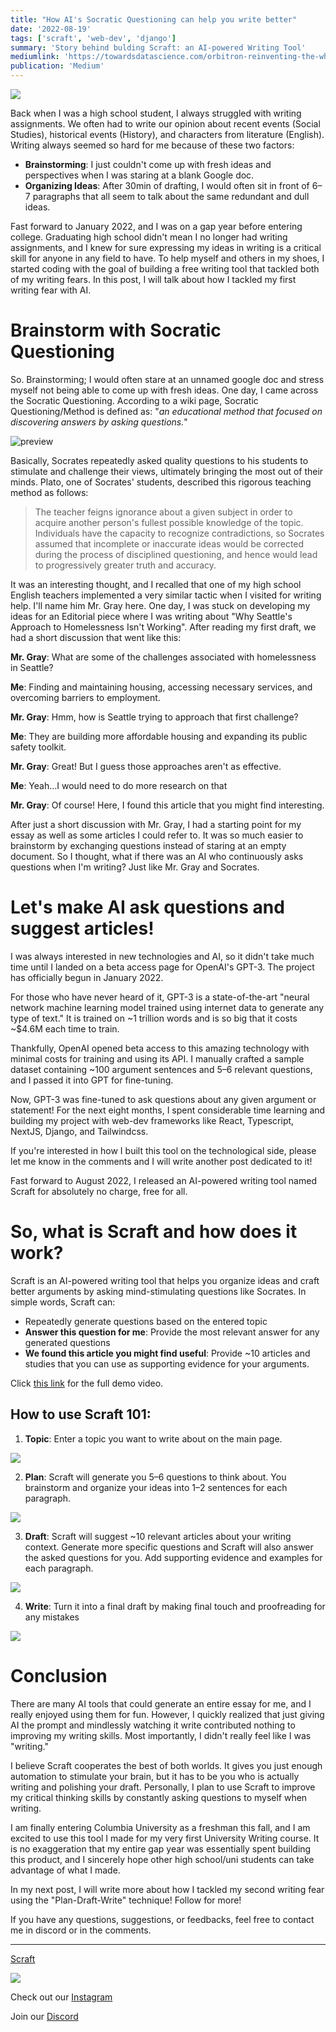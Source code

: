 ```yaml
---
title: "How AI's Socratic Questioning can help you write better"
date: '2022-08-19'
tags: ['scraft', 'web-dev', 'django']
summary: 'Story behind bulding Scraft: an AI-powered Writing Tool'
mediumlink: 'https://towardsdatascience.com/orbitron-reinventing-the-wheels-and-its-control-algorithm-8f60ffd44238'
publication: 'Medium'
---
```


![](https://cdn-images-1.medium.com/max/1600/0*TcS4ISOfPMgeZ3vK)

Back when I was a high school student, I always struggled with writing assignments. We often had to write our opinion about recent events (Social Studies), historical events (History), and characters from literature (English).
Writing always seemed so hard for me because of these two factors:

- **Brainstorming**: I just couldn't come up with fresh ideas and perspectives when I was staring at a blank Google doc.
- **Organizing Ideas**: After 30min of drafting, I would often sit in front of 6–7 paragraphs that all seem to talk about the same redundant and dull ideas.

Fast forward to January 2022, and I was on a gap year before entering college. Graduating high school didn't mean I no longer had writing assignments, and I knew for sure expressing my ideas in writing is a critical skill for anyone in any field to have.
To help myself and others in my shoes, I started coding with the goal of building a free writing tool that tackled both of my writing fears. In this post, I will talk about how I tackled my first writing fear with AI.

# Brainstorm with Socratic Questioning

So. Brainstorming; I would often stare at an unnamed google doc and stress myself not being able to come up with fresh ideas.
One day, I came across the Socratic Questioning. According to a wiki page, Socratic Questioning/Method is defined as: "_an educational method that focused on discovering answers by asking questions._"

![preview](https://cdn-images-1.medium.com/max/1600/0*w-QjRukli1UjbKE9)

Basically, Socrates repeatedly asked quality questions to his students to stimulate and challenge their views, ultimately bringing the most out of their minds. Plato, one of Socrates' students, described this rigorous teaching method as follows:

> The teacher feigns ignorance about a given subject in order to acquire another person's fullest possible knowledge of the topic. Individuals have the capacity to recognize contradictions, so Socrates assumed that incomplete or inaccurate ideas would be corrected during the process of disciplined questioning, and hence would lead to progressively greater truth and accuracy.

It was an interesting thought, and I recalled that one of my high school English teachers implemented a very similar tactic when I visited for writing help. I'll name him Mr. Gray here.
One day, I was stuck on developing my ideas for an Editorial piece where I was writing about "Why Seattle's Approach to Homelessness Isn't Working". After reading my first draft, we had a short discussion that went like this:

**Mr. Gray**: What are some of the challenges associated with homelessness in Seattle?

**Me**: Finding and maintaining housing, accessing necessary services, and overcoming barriers to employment.

**Mr. Gray**: Hmm, how is Seattle trying to approach that first challenge?

**Me**: They are building more affordable housing and expanding its public safety toolkit.

**Mr. Gray**: Great! But I guess those approaches aren't as effective.

**Me**: Yeah…I would need to do more research on that

**Mr. Gray**: Of course! Here, I found this article that you might find interesting.

After just a short discussion with Mr. Gray, I had a starting point for my essay as well as some articles I could refer to. It was so much easier to brainstorm by exchanging questions instead of staring at an empty document.
So I thought, what if there was an AI who continuously asks questions when I'm writing? Just like Mr. Gray and Socrates.

# Let's make AI ask questions and suggest articles!

I was always interested in new technologies and AI, so it didn't take much time until I landed on a beta access page for OpenAI's GPT-3. The project has officially begun in January 2022.

For those who have never heard of it, GPT-3 is a state-of-the-art "neural network machine learning model trained using internet data to generate any type of text." It is trained on ~1 trillion words and is so big that it costs ~$4.6M each time to train.

Thankfully, OpenAI opened beta access to this amazing technology with minimal costs for training and using its API. I manually crafted a sample dataset containing ~100 argument sentences and 5–6 relevant questions, and I passed it into GPT for fine-tuning.

Now, GPT-3 was fine-tuned to ask questions about any given argument or statement! For the next eight months, I spent considerable time learning and building my project with web-dev frameworks like React, Typescript, NextJS, Django, and Tailwindcss.

If you're interested in how I built this tool on the technological side, please let me know in the comments and I will write another post dedicated to it!

Fast forward to August 2022, I released an AI-powered writing tool named Scraft for absolutely no charge, free for all.

# So, what is Scraft and how does it work?

Scraft is an AI-powered writing tool that helps you organize ideas and craft better arguments by asking mind-stimulating questions like Socrates. In simple words, Scraft can:

- Repeatedly generate questions based on the entered topic
- **Answer this question for me**: Provide the most relevant answer for any generated questions
- **We found this article you might find useful**: Provide ~10 articles and studies that you can use as supporting evidence for your arguments.

Click [this link](https://www.youtube.com/watch?v=dTJy7gU4Xjk) for the full demo video.

## How to use Scraft 101:

1. **Topic**: Enter a topic you want to write about on the main page.

![](https://cdn-images-1.medium.com/max/1600/1*KmMDb7t4jvWabn30mxXFVw@2x.png)

2. **Plan**: Scraft will generate you 5–6 questions to think about. You brainstorm and organize your ideas into 1–2 sentences for each paragraph.

![](https://cdn-images-1.medium.com/max/1600/1*RkemjbrabX-iMU4tu5qO1Q@2x.png)

3. **Draft**: Scraft will suggest ~10 relevant articles about your writing context. Generate more specific questions and Scraft will also answer the asked questions for you. Add supporting evidence and examples for each paragraph.

![](https://cdn-images-1.medium.com/max/1600/1*HJRxmx162-E6roTvh7ArJw.png)

4. **Write**: Turn it into a final draft by making final touch and proofreading for any mistakes

![](https://cdn-images-1.medium.com/max/1600/1*geFmumVBAmfwpYWKhu4M7w.png)

# Conclusion

There are many AI tools that could generate an entire essay for me, and I really enjoyed using them for fun. However, I quickly realized that just giving AI the prompt and mindlessly watching it write contributed nothing to improving my writing skills. Most importantly, I didn't really feel like I was "writing."

I believe Scraft cooperates the best of both worlds. It gives you just enough automation to stimulate your brain, but it has to be you who is actually writing and polishing your draft. Personally, I plan to use Scraft to improve my critical thinking skills by constantly asking questions to myself when writing.

I am finally entering Columbia University as a freshman this fall, and I am excited to use this tool I made for my very first University Writing course. It is no exaggeration that my entire gap year was essentially spent building this product, and I sincerely hope other high school/uni students can take advantage of what I made.

In my next post, I will write more about how I tackled my second writing fear using the "Plan-Draft-Write" technique! Follow for more!

If you have any questions, suggestions, or feedbacks, feel free to contact me in discord or in the comments.

---

[Scraft](https://scraft.ai)

![](https://i.imgur.com/cpOrygB.png)

Check out our [Instagram](https://instagram.com/scraft.ai)

Join our [Discord](https://discord.com/invite/KUBRRAXZgR)
